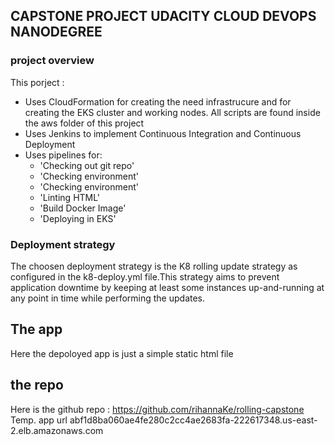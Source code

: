 ## CAPSTONE PROJECT UDACITY CLOUD DEVOPS NANODEGREE

### project overview
This porject :
* Uses CloudFormation for creating the need infrastrucure and for creating the EKS cluster and working nodes. All scripts are found inside the aws folder of this project
* Uses Jenkins to implement Continuous Integration and Continuous Deployment
* Uses pipelines for:
	- 'Checking out git repo' 
	- 'Checking environment'
    - 'Checking environment'
    - 'Linting HTML'
	- 'Build Docker Image'
	- 'Deploying in EKS'

### Deployment strategy
The choosen deployment strategy is the  K8 rolling update strategy as configured in the  k8-deploy.yml file.This strategy aims to prevent application downtime by keeping at least some instances up-and-running at any point in time while performing the updates.

## The app
Here the depoloyed app is just a simple static html file 

## the repo
Here is the github repo : https://github.com/rihannaKe/rolling-capstone
Temp. app url abf1d8ba060ae4fe280c2cc4ae2683fa-222617348.us-east-2.elb.amazonaws.com 